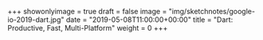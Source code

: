 +++
showonlyimage = true
draft = false
image = "img/sketchnotes/google-io-2019-dart.jpg"
date = "2019-05-08T11:00:00+00:00"
title = "Dart: Productive, Fast, Multi-Platform"
weight = 0
+++
